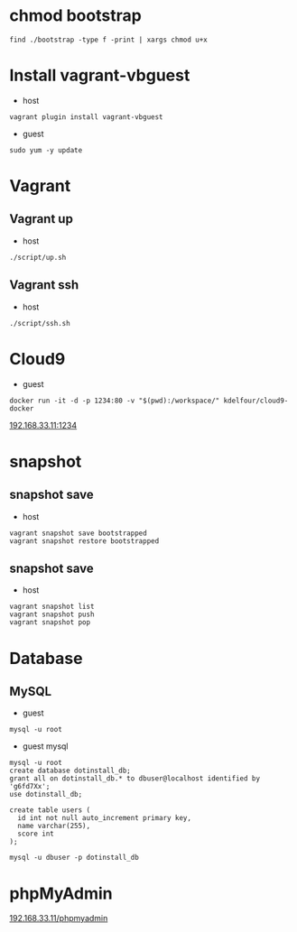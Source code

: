 # chmod bootstrap

```
find ./bootstrap -type f -print | xargs chmod u+x
```

# Install vagrant-vbguest

- host

```
vagrant plugin install vagrant-vbguest
```

- guest

```
sudo yum -y update
```

# Vagrant
## Vagrant up

- host

```
./script/up.sh
```

## Vagrant ssh

- host

```
./script/ssh.sh
```

# Cloud9

- guest

```
docker run -it -d -p 1234:80 -v "$(pwd):/workspace/" kdelfour/cloud9-docker
```

[192.168.33.11:1234](http://192.168.33.11:1234)

# snapshot 

## snapshot save

- host

```
vagrant snapshot save bootstrapped
vagrant snapshot restore bootstrapped
```

## snapshot save

- host

```
vagrant snapshot list
vagrant snapshot push
vagrant snapshot pop
```

# Database

## MySQL

- guest

```
mysql -u root
```

- guest mysql

```
mysql -u root
create database dotinstall_db;
grant all on dotinstall_db.* to dbuser@localhost identified by 'g6fd7Xx';
use dotinstall_db;

create table users (
  id int not null auto_increment primary key,
  name varchar(255),
  score int
);

mysql -u dbuser -p dotinstall_db
```

# phpMyAdmin

[192.168.33.11/phpmyadmin](http://192.168.33.11/phpmyadmin)
